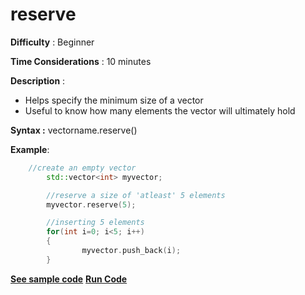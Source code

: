 # reserve

**Difficulty** : Beginner

**Time Considerations** : 10 minutes

**Description** :
- Helps specify the minimum size of a vector
- Useful to know how many elements the vector will ultimately hold

**Syntax :** vectorname.reserve()

**Example**:
```cpp
	//create an empty vector
        std::vector<int> myvector;

        //reserve a size of 'atleast' 5 elements
        myvector.reserve(5);

        //inserting 5 elements
        for(int i=0; i<5; i++)
        {
                myvector.push_back(i);
        }
```

**[See sample code](../snippets/vector/reserve.cpp)**
**[Run Code](https://rextester.com/AMLWGW9232)**